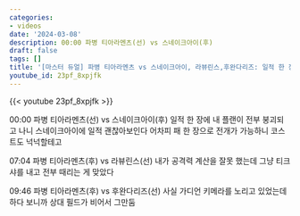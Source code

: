 ```yaml
---
categories:
- videos
date: '2024-03-08'
description: 00:00 파병 티아라멘츠(선) vs 스네이크아이(후)
draft: false
tags: []
title: '[마스터 듀얼] 파병 티아라멘츠 vs 스네이크아이, 라뷰린스,후완다리즈: 일적 한 장에 필드가 붕괴함'
youtube_id: 23pf_8xpjfk
---
```



{{< youtube 23pf_8xpjfk >}}

00:00 파병 티아라멘츠(선) vs 스네이크아이(후)
일적 한 장에 내 플랜이 전부 붕괴되고 나니 스네이크아이에 일적 괜찮아보인다
어차피 패 한 장으로 전개가 가능하니 코스트도 넉넉할테고 

07:04 파병 티아라멘츠(후) vs 라뷰린스(선)
내가 공격력 계산을 잘못 했는데 그냥 티크샤를 내고 전부 때리는 게 맞았다

09:46 파병 티아라멘츠(후) vs 후완다리즈(선)
사실 가디언 키메라를 노리고 있었는데 하다 보니까 상대 필드가 비어서 그만둠